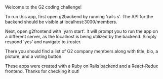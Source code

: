 Welcome to the G2 coding challenge!

To run this app, first open g2backend by running 'rails s'.
The API for the backend should be visible at localhost:3000/members.

Next, open g2frontend with 'yarn start'.  It will prompt you to run the app on a different server, as the localhost is being utilized by the backend.   Simply respond 'yes' and navigate to /roster.

There you should find a list of G2 company members along with title, bio, a picture, and a voting button.  

These apps were created with a Ruby on Rails backend and a React-Redux frontend.   Thanks for checking it out!
